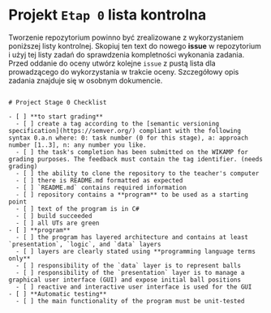# Projekt `Etap 0` lista kontrolna

Tworzenie repozytorium powinno być zrealizowane z wykorzystaniem poniższej listy kontrolnej. Skopiuj ten text do nowego **issue** w repozytorium i użyj tej listy zadań do sprawdzenia kompletności wykonania zadania. Przed oddanie do oceny utwórz kolejne `issue` z pustą lista dla prowadzącego do wykorzystania w trakcie oceny. Szczegółowy opis zadania znajduje się w osobnym dokumencie.

``` TXT

# Project Stage 0 Checklist

- [ ] **to start grading**
  - [ ] create a tag according to the [semantic versioning specification](https://semver.org/) compliant with the following syntax 0.a.n where: 0: task number (0 for this stage), a: approach number [1..3], n: any number you like.
  - [ ] the task's completion has been submitted on the WIKAMP for grading purposes. The feedback must contain the tag identifier. (needs grading)
  - [ ] the ability to clone the repository to the teacher's computer
  - [ ] there is README.md formatted as expected
  - [ ] `README.md` contains required information
  - [ ] repository contains a **program** to be used as a starting point
  - [ ] text of the program is in C#
  - [ ] build succeeded
  - [ ] all UTs are green
- [ ] **program**
  - [ ] the program has layered architecture and contains at least `presentation`, `logic`, and `data` layers
  - [ ] layers are clearly stated using **programming language terms only**
  - [ ] responsibility of the `data` layer is to represent balls
  - [ ] responsibility of the `presentation` layer is to manage a graphical user interface (GUI) and expose initial ball positions
  - [ ] reactive and interactive user interface is used for the GUI
- [ ] **Automatic testing**
  - [ ] the main functionality of the program must be unit-tested
```
